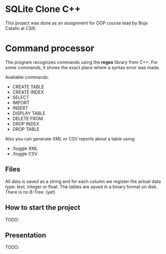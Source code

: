 # SQLite Clone C++

This project was done as an assignment for OOP course lead by Boja Catalin at CSIE.

# Command processor

The program recognizes commands using the **regex** library from C++. For some commands, it shows the exact place where a syntax error was made.

Avaliable commands:

 - CREATE TABLE
 - CREATE INDEX
 - SELECT
 - IMPORT
 - INSERT
 - DISPLAY TABLE
 - DELETE FROM
 - DROP INDEX
 - DROP TABLE

Also you can generate XML or CSV reports about a table using: 

 - /toggle XML
 - /toggle CSV
 
 ## Files
 All data is saved as a string and for each column we register the actual data type: text, integer or float. The tables are saved in a binary format on disk. There is no B-Tree. (yet)

## How to start the project

TODO:

## Presentation

TODO:
